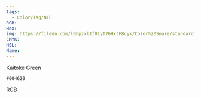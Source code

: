 ```yaml
---
tags:
  - Color/Tag/NTC
RGB:
Hex:
img: https://filedn.com/l0hpzxl1f01yT7GHxtF8cyk/Color%20Snake/standard_csv_to_svg/%23/004620.svg
CMYK:
HSL:
Name:
---
```

Kaitoke Green
```palette
#004620
```
RGB
